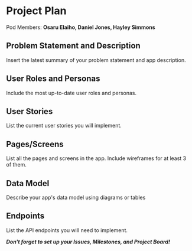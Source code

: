 # Project Plan

Pod Members: **Osaru Elaiho, Daniel Jones, Hayley Simmons**


## Problem Statement and Description

Insert the latest summary of your problem statement and app description.


## User Roles and Personas

Include the most up-to-date user roles and personas.


## User Stories

List the current user stories you will implement.


## Pages/Screens

List all the pages and screens in the app. Include wireframes for at least 3 of them.


## Data Model

Describe your app's data model using diagrams or tables


## Endpoints

List the API endpoints you will need to implement.


***Don't forget to set up your Issues, Milestones, and Project Board!***
